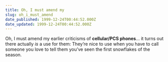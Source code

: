 ```yaml
---
title: Oh, I must amend my
slug: oh_i_must_amend
date_published: 1999-12-24T00:44:52.000Z
date_updated: 1999-12-24T00:44:52.000Z
---
```


Oh, I must amend my earlier criticisms of **cellular/PCS phones**… it turns out there actually *is* a use for them: They’re nice to use when you have to call someone you love to tell them you’ve seen the first snowflakes of the season.
